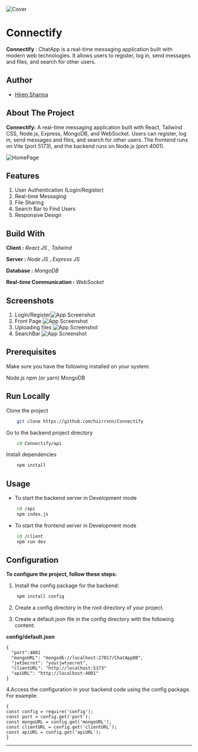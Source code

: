![Cover](https://github.com/hiirrxnn/Connectify/blob/main/client/src/assets/Logo.png)

# Connectify

**Connectify** : ChatApp is a real-time messaging application built with modern web technologies. It allows users to register, log in, send messages and files, and search for other users.


## Author
- [Hiren Sharma](https://www.github.com/hiirrxnn)

## About The Project
**Connectify:** A real-time messaging application built with React, Tailwind CSS, Node.js, Express, MongoDB, and WebSocket. Users can register, log in, send messages and files, and search for other users. The frontend runs on Vite (port 5173), and the backend runs on Node.js (port 4001).

![HomePage](https://github.com/hiirrxnn/Connectify/blob/main/client/public/Main.png)

## Features

1. User Authentication (Login/Register)
2. Real-time Messaging
3. File Sharing
4. Search Bar to Find Users
5. Responsive Design

## Build With

**Client :** _React JS , Tailwind_

**Server :** _Node JS , Express JS_ 

**Database :** _MongoDB_

**Real-time Communication :** _WebSocket_

## Screenshots

1. Login/Register![App Screenshot](https://github.com/hiirrxnn/Connectify/blob/main/client/public/LoginOrRegister.png)
2. Front Page
   ![App Screenshot](https://github.com/hiirrxnn/Connectify/blob/main/client/public/FrontPage.png)
3. Uploading files
   ![App Screenshot](https://github.com/hiirrxnn/Connectify/blob/main/client/public/FileBrowser.png)
4. SearchBar
   ![App Screenshot](https://github.com/hiirrxnn/Connectify/blob/main/client/public/SearchBar.png)

## Prerequisites

Make sure you have the following installed on your system:

Node.js
npm (or yarn)
MongoDB

## Run Locally

Clone the project

```bash
	git clone https://github.com/hiirrxnn/Connectify
```

Go to the backend project directory

```bash
	cd Connectify/api
```

Install dependencies

```bash
	npm install
```

## Usage

- To start the backend server in Development mode

```bash
	cd /api
	npm index.js
```

- To start the frontend server in Development mode

```bash
	cd /client
	npm run dev
```

## Configuration

**To configure the project, follow these steps:**

1. Install the config package for the backend:
```bash
	npm install config
```

2. Create a config directory in the root directory of your project.

3. Create a default.json file in the config directory with the following content:

 **config/default.json**

```
{
  "port":4001
  "mongoURL": "mongodb://localhost:27017/ChatAppDB",
  "jwtSecret": "yourjwtsecret",
  "clientURL": "http://localhost:5173"
  "apiURL": "http://localhost:4001"
}
```

4.Access the configuration in your backend code using the config package. For example:

```
{
const config = require('config');
const port = config.get('port');
const mongoURL = config.get('mongoURL');
const clientURL = config.get('clientURL');
const apiURL = config.get('apiURL');
}
```

---
